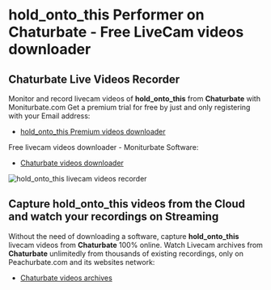 # hold_onto_this Performer on Chaturbate - Free LiveCam videos downloader

## Chaturbate Live Videos Recorder

Monitor and record livecam videos of **hold_onto_this** from **Chaturbate** with Moniturbate.com
Get a premium trial for free by just and only registering with your Email address:
* [hold_onto_this Premium videos downloader](https://moniturbate.com/request-demo-licence-key.html)

Free livecam videos downloader - Moniturbate Software:
* [Chaturbate videos downloader](https://moniturbate.com/moniturbate-download-software.html)

![hold_onto_this livecam videos recorder](https://peachurnet.com/templates/moniturbate-software.png)


## Capture hold_onto_this videos from the Cloud and watch your recordings on Streaming

Without the need of downloading a software, capture **hold_onto_this** livecam videos from **Chaturbate** 100% online.
Watch Livecam archives from **Chaturbate** unlimitedly from thousands of existing recordings, only on Peachurbate.com and its websites network:
* [Chaturbate videos archives](https://peachurnet.com/)